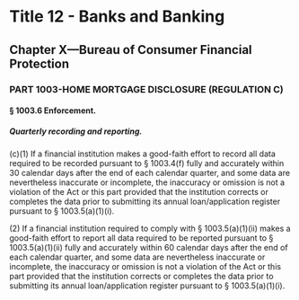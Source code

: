 
# Title 12 - Banks and Banking
## Chapter X—Bureau of Consumer Financial Protection
### PART 1003-HOME MORTGAGE DISCLOSURE (REGULATION C)
#### § 1003.6 Enforcement.
##### Quarterly recording and reporting.

(c)(1) If a financial institution makes a good-faith effort to record all data required to be recorded pursuant to § 1003.4(f) fully and accurately within 30 calendar days after the end of each calendar quarter, and some data are nevertheless inaccurate or incomplete, the inaccuracy or omission is not a violation of the Act or this part provided that the institution corrects or completes the data prior to submitting its annual loan/application register pursuant to § 1003.5(a)(1)(i).

(2) If a financial institution required to comply with § 1003.5(a)(1)(ii) makes a good-faith effort to report all data required to be reported pursuant to § 1003.5(a)(1)(ii) fully and accurately within 60 calendar days after the end of each calendar quarter, and some data are nevertheless inaccurate or incomplete, the inaccuracy or omission is not a violation of the Act or this part provided that the institution corrects or completes the data prior to submitting its annual loan/application register pursuant to § 1003.5(a)(1)(i).
